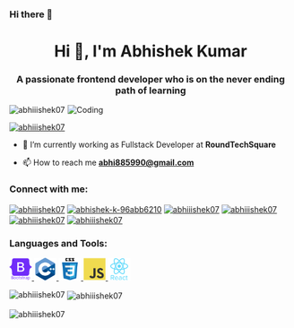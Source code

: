 ### Hi there 👋

<h1 align="center">Hi 👋, I'm Abhishek Kumar</h1>
<h3 align="center">A passionate frontend developer who is on the never ending path of learning</h3>
<img align="right" alt="Coding" width="400" src="https://c.tenor.com/qJ5evVs-_uUAAAAC/coding.gif">

<p align="left"> <img src="https://komarev.com/ghpvc/?username=abhiiishek07&label=Profile%20views&color=0e75b6&style=flat" alt="abhiiishek07" /> </p>

<p align="left"> <a href="https://twitter.com/abhiiishek07" target="blank"><img src="https://img.shields.io/twitter/follow/abhiiishek07?logo=twitter&style=for-the-badge" alt="abhiiishek07" /></a> </p>

- 🔭 I’m currently working as Fullstack Developer at **RoundTechSquare**

- 📫 How to reach me **abhi885990@gmail.com**

<h3 align="left">Connect with me:</h3>
<p align="left">
<a href="https://twitter.com/abhiiishek07" target="blank"><img align="center" src="https://raw.githubusercontent.com/rahuldkjain/github-profile-readme-generator/master/src/images/icons/Social/twitter.svg" alt="abhiiishek07" height="30" width="40" /></a>
<a href="https://linkedin.com/in/abhishek-k-96abb6210" target="blank"><img align="center" src="https://raw.githubusercontent.com/rahuldkjain/github-profile-readme-generator/master/src/images/icons/Social/linked-in-alt.svg" alt="abhishek-k-96abb6210" height="30" width="40" /></a>
<a href="https://instagram.com/abhiiishek07" target="blank"><img align="center" src="https://raw.githubusercontent.com/rahuldkjain/github-profile-readme-generator/master/src/images/icons/Social/instagram.svg" alt="abhiiishek07" height="30" width="40" /></a>
<a href="https://codeforces.com/profile/abhiiishek07" target="blank"><img align="center" src="https://raw.githubusercontent.com/rahuldkjain/github-profile-readme-generator/master/src/images/icons/Social/codeforces.svg" alt="abhiiishek07" height="30" width="40" /></a>
<a href="https://www.leetcode.com/abhiiishek07" target="blank"><img align="center" src="https://raw.githubusercontent.com/rahuldkjain/github-profile-readme-generator/master/src/images/icons/Social/leet-code.svg" alt="abhiiishek07" height="30" width="40" /></a>
<a href="https://auth.geeksforgeeks.org/user/abhiiishek07" target="blank"><img align="center" src="https://raw.githubusercontent.com/rahuldkjain/github-profile-readme-generator/master/src/images/icons/Social/geeks-for-geeks.svg" alt="abhiiishek07" height="30" width="40" /></a>
</p>

<h3 align="left">Languages and Tools:</h3>
<p align="left"> <a href="https://getbootstrap.com" target="_blank" rel="noreferrer"> <img src="https://raw.githubusercontent.com/devicons/devicon/master/icons/bootstrap/bootstrap-plain-wordmark.svg" alt="bootstrap" width="40" height="40"/> </a> <a href="https://www.w3schools.com/cpp/" target="_blank" rel="noreferrer"> <img src="https://raw.githubusercontent.com/devicons/devicon/master/icons/cplusplus/cplusplus-original.svg" alt="cplusplus" width="40" height="40"/> </a> <a href="https://www.w3schools.com/css/" target="_blank" rel="noreferrer"> <img src="https://raw.githubusercontent.com/devicons/devicon/master/icons/css3/css3-original-wordmark.svg" alt="css3" width="40" height="40"/> </a> <a href="https://developer.mozilla.org/en-US/docs/Web/JavaScript" target="_blank" rel="noreferrer"> <img src="https://raw.githubusercontent.com/devicons/devicon/master/icons/javascript/javascript-original.svg" alt="javascript" width="40" height="40"/> </a> <a href="https://reactjs.org/" target="_blank" rel="noreferrer"> <img src="https://raw.githubusercontent.com/devicons/devicon/master/icons/react/react-original-wordmark.svg" alt="react" width="40" height="40"/> </a> </p>

<p><img align="left" src="https://github-readme-stats.vercel.app/api/top-langs?username=abhiiishek07&show_icons=true&locale=en&layout=compact" alt="abhiiishek07" /></p>

<p>&nbsp;<img align="center" src="https://github-readme-stats.vercel.app/api?username=abhiiishek07&show_icons=true&locale=en" alt="abhiiishek07" /></p>

<p><img align="center" src="https://github-readme-streak-stats.herokuapp.com/?user=abhiiishek07&" alt="abhiiishek07" /></p>

